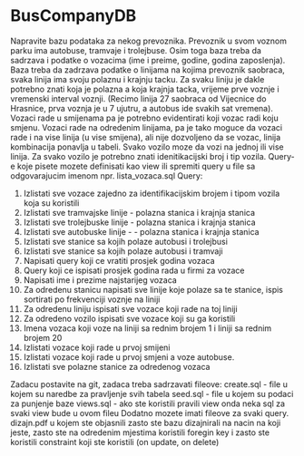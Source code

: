# BusCompanyDB
Napravite bazu podataka za nekog prevoznika. Prevoznik u svom voznom parku ima autobuse, tramvaje i trolejbuse. Osim toga baza treba da sadrzava i podatke o vozacima (ime i preime, godine, godina zaposlenja). Baza treba da zadrzava podatke o linijama na kojima prevoznik saobraca, svaka linija ima svoju polaznu i krajnju tacku. Za svaku liniju je dakle potrebno znati koja je polazna a koja krajnja tacka, vrijeme prve voznje i vremenski interval voznji. (Recimo linija 27 saobraca od Vijecnice do Hrasnice, prva voznja je u 7 ujutru, a autobus ide svakih sat vremena). Vozaci rade u smijenama pa je potrebno evidentirati koji vozac radi koju smjenu. Vozaci rade na odredenim linijama, pa je tako moguce da vozaci rade i na vise linija (u vise smijena), ali nije dozvoljeno da se vozac, linija kombinacija ponavlja u tabeli. Svako vozilo moze da vozi na jednoj ili vise linija. Za svako vozilo je potrebno znati idenitikacijski broj i tip vozila.
Query-e koje pisete mozete definisati kao view ili spremiti query u file sa odgovarajucim imenom npr. lista_vozaca.sql
Query:
1.	Izlistati sve vozace zajedno za identifikacijskim brojem i tipom vozila koja su koristili 
2.	Izlistati sve tramvajske linije - polazna stanica i krajnja stanica 
3.	Izlistati sve trolejbuske linije - polazna stanica i krajnja stanica 
4.	Izlistati sve autobuske linije - - polazna stanica i krajnja stanica 
5.	Izlistati sve stanice sa kojih polaze autobusi i trolejbusi 
6.	Izlistati sve stanice sa kojih polaze autobusi i tramvaji 
7.	Napisati query koji ce vratiti prosjek godina vozaca 
8.	Query koji ce ispisati prosjek godina rada u firmi za vozace 
9.	Napisati ime i prezime najstarijeg vozaca 
10.	Za odredenu stanicu napisati sve linije koje polaze sa te stanice, ispis sortirati po frekvenciji voznje na liniji 
11.	Za odredenu liniju ispisati sve vozace koji rade na toj liniji 
12.	Za odredeno vozilo ispisati sve vozace koji su ga koristili 
13.	Imena vozaca koji voze na liniji sa rednim brojem 1 i liniji sa rednim brojem 20 
14.	Izlistati vozace koji rade u prvoj smijeni 
15.	Izlistati vozace koji rade u prvoj smjeni a voze autobuse. 
16.	Izlistati sve polazne stanice za odredenog vozaca 

Zadacu postavite na git, zadaca treba sadrzavati fileove: create.sql - file u kojem su naredbe za pravljenje svih tabela seed.sql - file u kojem su podaci za punjenje baze views.sql - ako ste koristili pravili view onda neka sql za svaki view bude u ovom fileu Dodatno mozete imati fileove za svaki query. dizajn.pdf u kojem ste objasnili zasto ste bazu dizajnirali na nacin na koji jeste, zasto ste na odredenim mjestima koristili foregin key i zasto ste koristili constraint koji ste koristili (on update, on delete)

